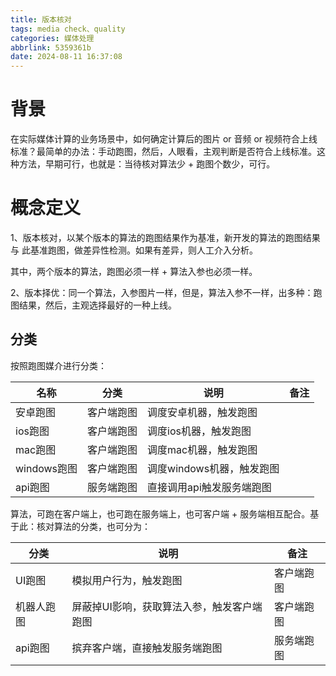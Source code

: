 ```yaml
---
title: 版本核对
tags: media check、quality
categories: 媒体处理
abbrlink: 5359361b
date: 2024-08-11 16:37:08
---
```


# 背景

在实际媒体计算的业务场景中，如何确定计算后的图片 or 音频 or
视频符合上线标准？最简单的办法：手动跑图，然后，人眼看，主观判断是否符合上线标准。这种方法，早期可行，也就是：当待核对算法少 +
跑图个数少，可行。

# 概念定义

1、版本核对，以某个版本的算法的跑图结果作为基准，新开发的算法的跑图结果 与 此基准跑图，做差异性检测。如果有差异，则人工介入分析。

其中，两个版本的算法，跑图必须一样 + 算法入参也必须一样。

2、版本择优：同一个算法，入参图片一样，但是，算法入参不一样，出多种：跑图结果，然后，主观选择最好的一种上线。

## 分类

按照跑图媒介进行分类：

 名称        | 分类    | 说明               | 备注 |
-----------|-------|------------------|----|
 安卓跑图      | 客户端跑图 | 调度安卓机器，触发跑图      |    |
 ios跑图     | 客户端跑图 | 调度ios机器，触发跑图     |    |
 mac跑图     | 客户端跑图 | 调度mac机器，触发跑图     |    |
 windows跑图 | 客户端跑图 | 调度windows机器，触发跑图 |    |
 api跑图     | 服务端跑图 | 直接调用api触发服务端跑图   |    |

算法，可跑在客户端上，也可跑在服务端上，也可客户端 + 服务端相互配合。基于此：核对算法的分类，也可分为：

 分类    | 说明                     | 备注    |
-------|------------------------|-------|
 UI跑图  | 模拟用户行为，触发跑图            | 客户端跑图 | 
 机器人跑图 | 屏蔽掉UI影响，获取算法入参，触发客户端跑图 | 客户端跑图 | 
 api跑图 | 摈弃客户端，直接触发服务端跑图        | 服务端跑图 |
